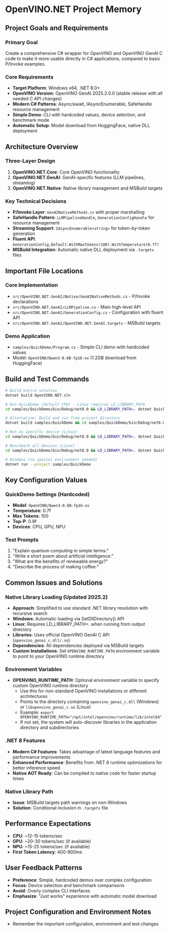 # OpenVINO.NET Project Memory

## Project Goals and Requirements

### Primary Goal
Create a comprehensive C# wrapper for OpenVINO and OpenVINO GenAI C code to make it more usable directly in C# applications, compared to basic P/Invoke examples.

### Core Requirements
- **Target Platform**: Windows x64, .NET 8.0+
- **OpenVINO Version**: OpenVINO GenAI 2025.2.0.0 (stable release with all needed C API changes)
- **Modern C# Patterns**: Async/await, IAsyncEnumerable, SafeHandle resource management
- **Simple Demo**: CLI with hardcoded values, device selection, and benchmark mode
- **Automatic Setup**: Model download from HuggingFace, native DLL deployment

## Architecture Overview

### Three-Layer Design
1. **OpenVINO.NET.Core**: Core OpenVINO functionality
2. **OpenVINO.NET.GenAI**: GenAI-specific features (LLM pipelines, streaming)
3. **OpenVINO.NET.Native**: Native library management and MSBuild targets

### Key Technical Decisions
- **P/Invoke Layer**: `GenAINativeMethods.cs` with proper marshalling
- **SafeHandle Pattern**: `LLMPipelineHandle`, `GenerationConfigHandle` for resource management
- **Streaming Support**: `IAsyncEnumerable<string>` for token-by-token generation
- **Fluent API**: `GenerationConfig.Default.WithMaxTokens(100).WithTemperature(0.7f)`
- **MSBuild Integration**: Automatic native DLL deployment via `.targets` files

## Important File Locations

### Core Implementation
- `src/OpenVINO.NET.GenAI/Native/GenAINativeMethods.cs` - P/Invoke declarations
- `src/OpenVINO.NET.GenAI/LLMPipeline.cs` - Main high-level API
- `src/OpenVINO.NET.GenAI/GenerationConfig.cs` - Configuration with fluent API
- `src/OpenVINO.NET.GenAI/OpenVINO.NET.GenAI.targets` - MSBuild targets

### Demo Application
- `samples/QuickDemo/Program.cs` - Simple CLI demo with hardcoded values
- Model: `OpenVINO/Qwen3-0.6B-fp16-ov` (1.2GB download from HuggingFace)

## Build and Test Commands

```bash
# Build entire solution
dotnet build OpenVINO.NET.sln

# Run QuickDemo (default CPU) - Linux requires LD_LIBRARY_PATH
cd samples/QuickDemo/bin/Debug/net8.0 && LD_LIBRARY_PATH=. dotnet QuickDemo.dll

# Alternative: Build and run from project directory
dotnet build samples/QuickDemo && cd samples/QuickDemo/bin/Debug/net8.0 && LD_LIBRARY_PATH=. dotnet QuickDemo.dll

# Run on specific device (Linux)
cd samples/QuickDemo/bin/Debug/net8.0 && LD_LIBRARY_PATH=. dotnet QuickDemo.dll --device GPU

# Benchmark all devices (Linux)
cd samples/QuickDemo/bin/Debug/net8.0 && LD_LIBRARY_PATH=. dotnet QuickDemo.dll --benchmark

# Windows (no special environment needed)
dotnet run --project samples/QuickDemo
```

## Key Configuration Values

### QuickDemo Settings (Hardcoded)
- **Model**: `OpenVINO/Qwen3-0.6B-fp16-ov`
- **Temperature**: 0.7f
- **Max Tokens**: 100
- **Top-P**: 0.9f
- **Devices**: CPU, GPU, NPU

### Test Prompts
1. "Explain quantum computing in simple terms:"
2. "Write a short poem about artificial intelligence:"
3. "What are the benefits of renewable energy?"
4. "Describe the process of making coffee:"

## Common Issues and Solutions

### Native Library Loading (Updated 2025.2)
- **Approach**: Simplified to use standard .NET library resolution with recursive search
- **Windows**: Automatic loading via SetDllDirectory() API
- **Linux**: Requires LD_LIBRARY_PATH=. when running from output directory
- **Libraries**: Uses official OpenVINO GenAI C API (`openvino_genai_c.dll/.so`)
- **Dependencies**: All dependencies deployed via MSBuild targets
- **Custom Installations**: Set `OPENVINO_RUNTIME_PATH` environment variable to point to your OpenVINO runtime directory

### Environment Variables
- **OPENVINO_RUNTIME_PATH**: Optional environment variable to specify custom OpenVINO runtime directory
  - Use this for non-standard OpenVINO installations or different architectures
  - Points to the directory containing `openvino_genai_c.dll` (Windows) or `libopenvino_genai_c.so` (Linux)
  - Example: `export OPENVINO_RUNTIME_PATH="/opt/intel/openvino/runtime/lib/intel64"`
  - If not set, the system will auto-discover libraries in the application directory and subdirectories

### .NET 8 Features
- **Modern C# Features**: Takes advantage of latest language features and performance improvements
- **Enhanced Performance**: Benefits from .NET 8 runtime optimizations for better inference speed
- **Native AOT Ready**: Can be compiled to native code for faster startup times

### Native Library Path
- **Issue**: MSBuild targets path warnings on non-Windows
- **Solution**: Conditional inclusion in `.targets` file

## Performance Expectations
- **CPU**: ~12-15 tokens/sec
- **GPU**: ~20-30 tokens/sec (if available)
- **NPU**: ~15-25 tokens/sec (if available)
- **First Token Latency**: 400-800ms

## User Feedback Patterns
- **Preference**: Simple, hardcoded demos over complex configuration
- **Focus**: Device selection and benchmark comparisons
- **Avoid**: Overly complex CLI interfaces
- **Emphasize**: "Just works" experience with automatic model download

## Project Configuration and Environment Notes
- Remember the important configuration, environment and test changes